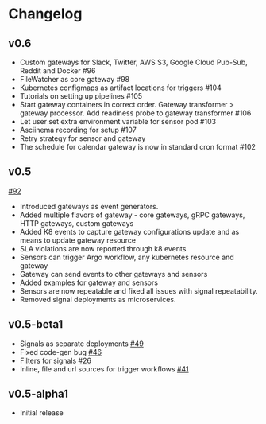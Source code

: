# Changelog

## v0.6
+ Custom gateways for Slack, Twitter, AWS S3, Google Cloud Pub-Sub, Reddit and Docker #96
+ FileWatcher as core gateway #98
+ Kubernetes configmaps as artifact locations for triggers #104
+ Tutorials on setting up pipelines #105
+ Start gateway containers in correct order. Gateway transformer > gateway processor. Add readiness probe to gateway transformer #106
+ Let user set extra environment variable for sensor pod #103
+ Asciinema recording for setup #107
+ Retry strategy for sensor and gateway 
+ The schedule for calendar gateway is now in standard cron format   #102 

## v0.5
[#92](https://github.com/argoproj/argo-events/pull/92)
+ Introduced gateways as event generators. 
+ Added multiple flavors of gateway - core gateways, gRPC gateways, HTTP gateways, custom gateways
+ Added K8 events to capture gateway configurations update and as means to update gateway resource
+ SLA violations are now reported through k8 events
+ Sensors can trigger Argo workflow, any kubernetes resource and gateway
+ Gateway can send events to other gateways and sensors
+ Added examples for gateway and sensors
+ Sensors are now repeatable and fixed all issues with signal repeatability.
+ Removed signal deployments as microservices.

## v0.5-beta1
+ Signals as separate deployments [#49](https://github.com/argoproj/argo-events/pull/49)
+ Fixed code-gen bug [#46](https://github.com/argoproj/argo-events/issues/46)
+ Filters for signals [#26](https://github.com/argoproj/argo-events/issues/26)
+ Inline, file and url sources for trigger workflows [#41](https://github.com/argoproj/argo-events/issues/41)

## v0.5-alpha1
+ Initial release
